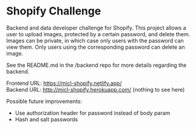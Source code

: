 # Shopify Challenge

Backend and data developer challenge for Shopify. This project allows a user to upload images, protected by a certain password, and delete them. Images can be private, in which case only users with the password can view them. Only users using the corresponding password can delete an image.

See the README.md in the /backend repo for more details regarding the backend.

Frontend URL: https://micl-shopify.netlify.app/  
Backend URL: http://micl-shopify.herokuapp.com/ (nothing to see here)

Possible future improvements:

- Use authorization header for password instead of body param
- Hash and salt passwords
